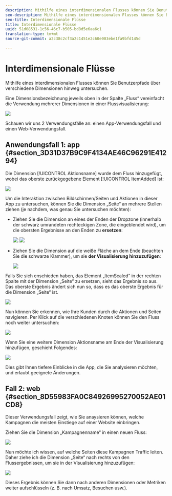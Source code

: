 ```yaml
---
description: Mithilfe eines interdimensionalen Flusses können Sie Benutzerpfade über verschiedene Dimensionen hinweg untersuchen.
seo-description: Mithilfe eines interdimensionalen Flusses können Sie Benutzerpfade über verschiedene Dimensionen hinweg untersuchen.
seo-title: Interdimensionale Flüsse
title: Interdimensionale Flüsse
uuid: 51d08531-1c56-46c7-b505-bd8d5e6aa6c1
translation-type: tm+mt
source-git-commit: a2c38c2cf3a2c1451e2c60e003ebe1fa9bfd145d

---
```



# Interdimensionale Flüsse

Mithilfe eines interdimensionalen Flusses können Sie Benutzerpfade über verschiedene Dimensionen hinweg untersuchen.

Eine Dimensionsbezeichnung jeweils oben in der Spalte „Fluss“ vereinfacht die Verwendung mehrerer Dimensionen in einer Flussvisualisierung:

![](assets/flow.png)

Schauen wir uns 2 Verwendungsfälle an: einen App-Verwendungsfall und einen Web-Verwendungsfall.

## Anwendungsfall 1: app {#section_3D31D37B9C9F4134AE46C96291E41294}

Die Dimension [!UICONTROL Aktionsname] wurde dem Fluss hinzugefügt, wobei das oberste zurückgegebene Element [!UICONTROL ItemAdded] ist:

![](assets/multi-dimensional-flow.png)

Um die Interaktion zwischen Bildschirmen/Seiten und Aktionen in dieser App zu untersuchen, können Sie die Dimension „Seite“ an mehrere Stellen ziehen (je nachdem, was genau Sie untersuchen möchten):

* Ziehen Sie die Dimension an eines der Enden der Dropzone (innerhalb der schwarz umrandeten rechteckigen Zone, die eingeblendet wird), um die obersten Ergebnisse an den Enden zu **ersetzen**:

   ![](assets/multi-dimensional-flow2.png) ![](assets/multi-dimensional-flow3.png)

* Ziehen Sie die Dimension auf die weiße Fläche an dem Ende (beachten Sie die schwarze Klammer), um sie **der Visualisierung hinzuzufügen**:

   ![](assets/multi-dimensional-flow4.png)

Falls Sie sich enschieden haben, das Element „ItemScaled“ in der rechten Spalte mit der Dimension „Seite“ zu ersetzen, sieht das Ergebnis so aus. Das oberste Ergebnis ändert sich nun so, dass es das oberste Ergebnis für die Dimension „Seite“ ist.

![](assets/multi-dimensional-flow5.png)

Nun können Sie erkennen, wie Ihre Kunden durch die Aktionen und Seiten navigieren. Per Klick auf die verschiedenen Knoten können Sie den Fluss noch weiter untersuchen:

![](assets/multi-dimensional-flow6.png)

Wenn Sie eine weitere Dimension Aktionsname am Ende der Visualisierung hinzufügen, geschieht Folgendes:

![](assets/multi-dimensional-flow7.png)

Dies gibt Ihnen tiefere Einblicke in die App, die Sie analysieren möchten, und erlaubt geeignete Änderungen.

## Fall 2: web {#section_8D55983FA0C84926995270052AE01CD8}

Dieser Verwendungsfall zeigt, wie Sie anaysieren können, welche Kampagnen die meisten Einstiege auf einer Website einbringen.

Ziehen Sie die Dimension „Kampagnenname“ in einen neuen Fluss:

![](assets/multi-dimensional-flow8.png)

Nun möchte ich wissen, auf welche Seiten diese Kampagnen Traffic leiten. Daher ziehe ich die Dimension „Seite“ nach rechts von den Flussergebnissen, um sie in der Visualisierung hinzuzufügen:

![](assets/multi-dimensional-flow9.png)

Dieses Ergebnis können Sie dann nach anderen Dimensionen oder Metriken weiter aufschlüsseln (z. B. nach Umsatz, Besuchen usw.).
